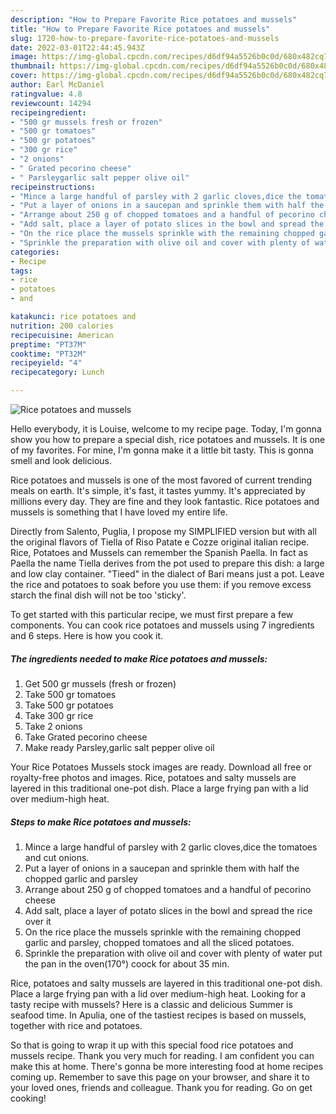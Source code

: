 ```yaml
---
description: "How to Prepare Favorite Rice potatoes and mussels"
title: "How to Prepare Favorite Rice potatoes and mussels"
slug: 1720-how-to-prepare-favorite-rice-potatoes-and-mussels
date: 2022-03-01T22:44:45.943Z
image: https://img-global.cpcdn.com/recipes/d6df94a5526b0c0d/680x482cq70/rice-potatoes-and-mussels-recipe-main-photo.jpg
thumbnail: https://img-global.cpcdn.com/recipes/d6df94a5526b0c0d/680x482cq70/rice-potatoes-and-mussels-recipe-main-photo.jpg
cover: https://img-global.cpcdn.com/recipes/d6df94a5526b0c0d/680x482cq70/rice-potatoes-and-mussels-recipe-main-photo.jpg
author: Earl McDaniel
ratingvalue: 4.8
reviewcount: 14294
recipeingredient:
- "500 gr mussels fresh or frozen"
- "500 gr tomatoes"
- "500 gr potatoes"
- "300 gr rice"
- "2 onions"
- " Grated pecorino cheese"
- " Parsleygarlic salt pepper olive oil"
recipeinstructions:
- "Mince a large handful of parsley with 2 garlic cloves,dice the tomatoes and cut onions."
- "Put a layer of onions in a saucepan and sprinkle them with half the chopped garlic and parsley"
- "Arrange about 250 g of chopped tomatoes and a handful of pecorino cheese"
- "Add salt, place a layer of potato slices in the bowl and spread the rice over it"
- "On the rice place the mussels sprinkle with the remaining chopped garlic and parsley, chopped tomatoes and all the sliced ​​potatoes."
- "Sprinkle the preparation with olive oil and cover with plenty of water put the pan in the oven(170°) coock for about 35 min."
categories:
- Recipe
tags:
- rice
- potatoes
- and

katakunci: rice potatoes and 
nutrition: 200 calories
recipecuisine: American
preptime: "PT37M"
cooktime: "PT32M"
recipeyield: "4"
recipecategory: Lunch

---
```



![Rice potatoes and mussels](https://img-global.cpcdn.com/recipes/d6df94a5526b0c0d/680x482cq70/rice-potatoes-and-mussels-recipe-main-photo.jpg)

Hello everybody, it is Louise, welcome to my recipe page. Today, I'm gonna show you how to prepare a special dish, rice potatoes and mussels. It is one of my favorites. For mine, I'm gonna make it a little bit tasty. This is gonna smell and look delicious.

Rice potatoes and mussels is one of the most favored of current trending meals on earth. It's simple, it's fast, it tastes yummy. It's appreciated by millions every day. They are fine and they look fantastic. Rice potatoes and mussels is something that I have loved my entire life.

Directly from Salento, Puglia, I propose my SIMPLIFIED version but with all the original flavors of Tiella of Riso Patate e Cozze original italian recipe. Rice, Potatoes and Mussels can remember the Spanish Paella. In fact as Paella the name Tiella derives from the pot used to prepare this dish: a large and low clay container. "Tieed" in the dialect of Bari means just a pot. Leave the rice and potatoes to soak before you use them: if you remove excess starch the final dish will not be too &#39;sticky&#39;.


To get started with this particular recipe, we must first prepare a few components. You can cook rice potatoes and mussels using 7 ingredients and 6 steps. Here is how you cook it.

<!--inarticleads1-->

##### The ingredients needed to make Rice potatoes and mussels:

1. Get 500 gr mussels (fresh or frozen)
1. Take 500 gr tomatoes
1. Take 500 gr potatoes
1. Take 300 gr rice
1. Take 2 onions
1. Take  Grated pecorino cheese
1. Make ready  Parsley,garlic salt pepper olive oil


Your Rice Potatoes Mussels stock images are ready. Download all free or royalty-free photos and images. Rice, potatoes and salty mussels are layered in this traditional one-pot dish. Place a large frying pan with a lid over medium-high heat. 

<!--inarticleads2-->

##### Steps to make Rice potatoes and mussels:

1. Mince a large handful of parsley with 2 garlic cloves,dice the tomatoes and cut onions.
1. Put a layer of onions in a saucepan and sprinkle them with half the chopped garlic and parsley
1. Arrange about 250 g of chopped tomatoes and a handful of pecorino cheese
1. Add salt, place a layer of potato slices in the bowl and spread the rice over it
1. On the rice place the mussels sprinkle with the remaining chopped garlic and parsley, chopped tomatoes and all the sliced ​​potatoes.
1. Sprinkle the preparation with olive oil and cover with plenty of water put the pan in the oven(170°) coock for about 35 min.


Rice, potatoes and salty mussels are layered in this traditional one-pot dish. Place a large frying pan with a lid over medium-high heat. Looking for a tasty recipe with mussels? Here is a classic and delicious Summer is seafood time. In Apulia, one of the tastiest recipes is based on mussels, together with rice and potatoes. 

So that is going to wrap it up with this special food rice potatoes and mussels recipe. Thank you very much for reading. I am confident you can make this at home. There's gonna be more interesting food at home recipes coming up. Remember to save this page on your browser, and share it to your loved ones, friends and colleague. Thank you for reading. Go on get cooking!
